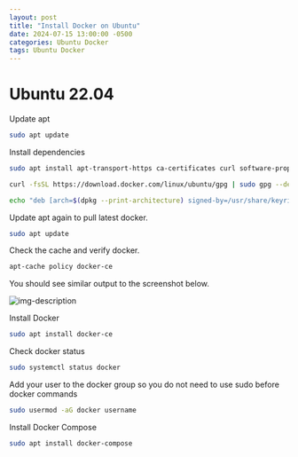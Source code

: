 ```yaml
---
layout: post
title: "Install Docker on Ubuntu"
date: 2024-07-15 13:00:00 -0500
categories: Ubuntu Docker
tags: Ubuntu Docker
---
```


# Ubuntu 22.04

Update apt 
```bash
sudo apt update
```
Install dependencies
```bash
sudo apt install apt-transport-https ca-certificates curl software-properties-common
```
```bash
curl -fsSL https://download.docker.com/linux/ubuntu/gpg | sudo gpg --dearmor -o /usr/share/keyrings/docker-archive-keyring.gpg
```
```bash
echo "deb [arch=$(dpkg --print-architecture) signed-by=/usr/share/keyrings/docker-archive-keyring.gpg] https://download.docker.com/linux/ubuntu $(lsb_release -cs) stable" | sudo tee /etc/apt/sources.list.d/docker.list > /dev/null
```
Update apt again to pull latest docker.
```bash
sudo apt update
```
Check the cache and verify docker.
```bash
apt-cache policy docker-ce
```
You should see similar output to the screenshot below.

![img-description](https://s3.us-east-1.wasabisys.com/documentationpics/Docker-apt-cache.png)

Install Docker
```bash
sudo apt install docker-ce
```

Check docker status
```bash
sudo systemctl status docker
```

Add your user to the docker group so you do not need to use sudo before docker commands

```bash
sudo usermod -aG docker username
```

Install Docker Compose
```bash
sudo apt install docker-compose
```


